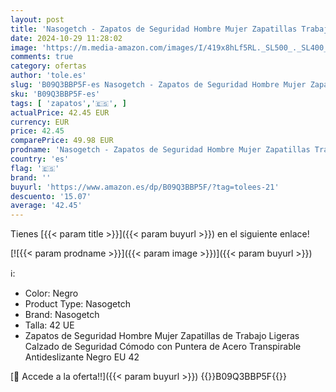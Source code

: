 ```yaml
---
layout: post
title: 'Nasogetch - Zapatos de Seguridad Hombre Mujer Zapatillas Trabajo Ligero Comodo Calzado de Seguridad con Punteras de Acero Transpirable Antideslizante Negro EU 42'
date: 2024-10-29 11:28:02
image: 'https://m.media-amazon.com/images/I/419x8hLf5RL._SL500_._SL400_.jpg'
comments: true
category: ofertas
author: 'tole.es'
slug: 'B09Q3BBP5F-es Nasogetch - Zapatos de Seguridad Hombre Mujer Zapatillas...'
sku: 'B09Q3BBP5F-es'
tags: [ 'zapatos','🇪🇸', ]
actualPrice: 42.45 EUR
currency: EUR
price: 42.45
comparePrice: 49.98 EUR
prodname: 'Nasogetch - Zapatos de Seguridad Hombre Mujer Zapatillas Trabajo Ligero Comodo Calzado de Seguridad con Punteras de Acero Transpirable Antideslizante Negro EU 42'
country: 'es'
flag: '🇪🇸'
brand: ''
buyurl: 'https://www.amazon.es/dp/B09Q3BBP5F/?tag=tolees-21'
descuento: '15.07'
average: '42.45'
---
```


Tienes [{{< param title >}}]({{< param buyurl >}}) en el siguiente enlace!

[![{{< param prodname >}}]({{< param image >}})]({{< param buyurl >}})

ℹ️:

- Color: Negro
- Product Type: Nasogetch
- Brand: Nasogetch
- Talla: 42 UE
- Zapatos de Seguridad Hombre Mujer Zapatillas de Trabajo Ligeras Calzado de Seguridad Cómodo con Puntera de Acero Transpirable Antideslizante Negro EU 42

[🛒 Accede a la oferta!!]({{< param buyurl >}})
{{<world>}}B09Q3BBP5F{{</world>}}
